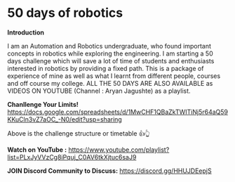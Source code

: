 # 50 days of robotics

**Introduction**

I am an Automation and Robotics undergraduate, who found important concepts in robotics while exploring the engineering. I am starting a 50 days challenge which will save a lot of time of students and enthusiasts interested in robotics by providing a fixed path. This is a package of experience of mine as well as what I learnt from different people, courses and off course my college. ALL THE 50 DAYS ARE ALSO AVAILABLE as VIDEOS ON YOUTUBE (Channel : Aryan Jagushte) as a playlist.

**Chanllenge Your Limits!**
 https://docs.google.com/spreadsheets/d/1MwCHF1QBaZkTWITiNj5r64aQ59KKuCln3vZ7aOC_-N0/edit?usp=sharing

Above is the challenge structure or timetable 👍👆

**Watch on YouTube :** https://www.youtube.com/playlist?list=PLxJyVVzCg8iPquj_C0AV6tkXjtuc6saJ9

**JOIN Discord Community to Discuss:** https://discord.gg/HHUJDEepjS
